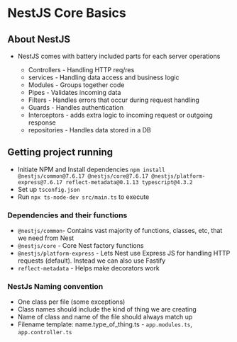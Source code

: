 # NestJS Core Basics

## About NestJS

- NestJS comes with battery included parts for each server operations

  - Controllers - Handling HTTP req/res
  - services - Handling data access and business logic
  - Modules - Groups together code
  - Pipes - Validates incoming data
  - Filters - Handles errors that occur during request handling
  - Guards - Handles authentication
  - Interceptors - adds extra logic to incoming request or outgoing response
  - repositories - Handles data stored in a DB

## Getting project running

- Initiate NPM and Install dependencies `npm install @nestjs/common@7.6.17 @nestjs/core@7.6.17 @nestjs/platform-express@7.6.17 reflect-metadata@0.1.13 typescript@4.3.2`
- Set up `tsconfig.json`
- Run `npx ts-node-dev src/main.ts` to execute

### Dependencies and their functions

- `@nestjs/common`- Contains vast majority of functions, classes, etc, that we need from Nest
- `@nestjs/core` - Core Nest factory functions
- `@nestjs/platform-express` - Lets Nest use Express JS for handling HTTP requests (default). Instead we can also use Fastify
- `reflect-metadata` - Helps make decorators work

### NestJs Naming convention

- One class per file (some exceptions)
- Class names should include the kind of thing we are creating
- Name of class and name of the file should always match up
- Filename template: name.type_of_thing.ts - `app.modules.ts`, `app.controller.ts`

